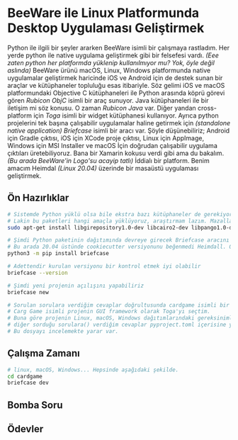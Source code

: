 # BeeWare ile Linux Platformunda Desktop Uygulaması Geliştirmek

Python ile ilgili bir şeyler ararken BeeWare isimli bir çalışmaya rastladım. Her yerde python ile native uygulama geliştirmek gibi bir felsefesi vardı. _(Eee zaten python her platformda yüklenip kullanılmıyor mu? Yok, öyle değil aslında)_ BeeWare ürünü macOS, Linux, Windows platformunda native uygulamalar geliştirmek haricinde iOS ve Android için de destek sunan bir araçlar ve kütüphaneler topluluğu esas itibariyle. Söz gelimi iOS ve macOS platformundaki Objective C kütüphaneleri ile Python arasında köprü görevi gören _Rubicon ObjC_ isimli bir araç sunuyor. Java kütüphaneleri ile bir iletişim mi söz konusu. O zaman _Rubicon Java_ var. Diğer yandan cross-platform için _Toga_ isimli bir widget kütüphanesi kullanıyor. Ayrıca python projelerini tek başına çalışabilir uygulamalar haline getirmek için _(standalone native application)_  _Briefcase_ isimli bir aracı var. Şöyle düşünebiliriz; Android için Gradle çıktısı, iOS için XCode proje çıktısı, Linux için AppImage, Windows için MSI Installer ve macOS İçin doğrudan çalışabilir uygulama çıktıları üretebiliyoruz. Bana bir Xamarin kokusu verdi gibi ama du bakalım. _(Bu arada BeeWare'in Logo'su acayip tatlı)_ İddialı bir platform. Benim amacım Heimdal _(Linux 20.04)_ üzerinde bir masaüstü uygulaması geliştirmek.

## Ön Hazırlıklar

```bash
# Sistemde Python yüklü olsa bile ekstra bazı kütüphaneler de gerekiyor
# Lakin bu paketleri hangi amaçla yüklüyoruz, araştırmam lazım. Mazallah güvenlik açığı filan da olabilir. Aman dikkat!
sudo apt-get install libgirepository1.0-dev libcairo2-dev libpango1.0-dev libwebkit2gtk-4.0.37 gir1.2-webkit2-4.0

# Şimdi Python paketinin dağıtımında devreye girecek Briefcase aracını yükleyelim
# Bu arada 20.04 üstünde cookiecutter versiyonunu beğenmedi Heimdall. O nedenle cookiecuttor'ı da pip üstünden install ettim
python3 -m pip install briefcase

# Adettendir kurulan versiyonu bir kontrol etmek iyi olabilir
briefcase --version

# Şimdi yeni projenin açılışını yapabiliriz
briefcase new

# Sorulan sorulara verdiğim cevaplar doğrultusunda cardgame isimli bir proje oluştu. 
# Carg Game isimli projenin GUI framework olarak Toga'yı seçtim. 
# Buna göre projenin Linux, macOS, Windows dağıtımlarındaki gereksinimleri ile birlikte
# diğer sorduğu sorulara() verdiğim cevaplar pyproject.toml içerisine yazıldı.
# Bu dosyayı incelemekte yarar var.
```

## Çalışma Zamanı

```bash
# linux, macOS, Windows... Hepsinde aşağıdaki şekilde.
cd cardgame
briefcase dev
```

## Bomba Soru

## Ödevler
